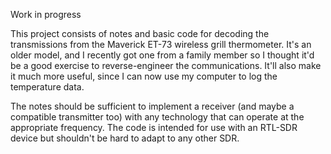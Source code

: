 Work in progress

This project consists of notes and basic code for decoding the transmissions from the Maverick ET-73 wireless grill thermometer.  It's an older model, and I recently got one from a family member so I thought it'd be a good exercise to reverse-engineer the communications.  It'll also make it much more useful, since I can now use my computer to log the temperature data.

The notes should be sufficient to implement a receiver (and maybe a compatible transmitter too) with any technology that can operate at the appropriate frequency.  The code is intended for use with an RTL-SDR device but shouldn't be hard to adapt to any other SDR.
